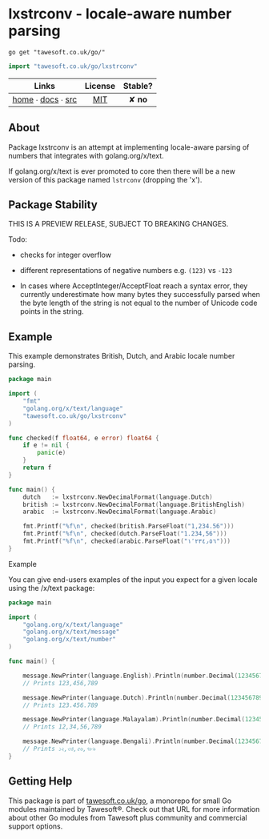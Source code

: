 # lxstrconv - locale-aware number parsing

```shell script
go get "tawesoft.co.uk/go/"
```

```go
import "tawesoft.co.uk/go/lxstrconv"
```

|  Links  | License | Stable? |
|:-------:|:-------:|:-------:|
| [home][home_lxstrconv] ∙ [docs][docs_lxstrconv] ∙ [src][src_lxstrconv] | [MIT][copy_lxstrconv] | ✘ **no** |

[home_lxstrconv]: https://tawesoft.co.uk/go/lxstrconv
[src_lxstrconv]:  https://github.com/tawesoft/go/tree/master/dialog
[docs_lxstrconv]: https://godoc.org/tawesoft.co.uk/go/lxstrconv
[copy_lxstrconv]: https://github.com/tawesoft/go/tree/master/lxstrconv/LICENSE.txt

## About

Package lxstrconv is an attempt at implementing locale-aware parsing of
numbers that integrates with golang.org/x/text.

If golang.org/x/text is ever promoted to core then there will be a new version
of this package named `lstrconv` (dropping the 'x').

## Package Stability

THIS IS A PREVIEW RELEASE, SUBJECT TO BREAKING CHANGES.

Todo:

* checks for integer overflow

* different representations of negative numbers e.g. `(123)` vs `-123`

* In cases where AcceptInteger/AcceptFloat reach a syntax error, they
currently underestimate how many bytes they successfully parsed when
the byte length of the string is not equal to the number of Unicode
code points in the string.

## Example

This example demonstrates British, Dutch, and Arabic locale number parsing.

```go
package main

import (
    "fmt"
    "golang.org/x/text/language"
    "tawesoft.co.uk/go/lxstrconv"
)

func checked(f float64, e error) float64 {
    if e != nil {
        panic(e)
    }
    return f
}

func main() {
    dutch   := lxstrconv.NewDecimalFormat(language.Dutch)
    british := lxstrconv.NewDecimalFormat(language.BritishEnglish)
    arabic  := lxstrconv.NewDecimalFormat(language.Arabic)

    fmt.Printf("%f\n", checked(british.ParseFloat("1,234.56")))
    fmt.Printf("%f\n", checked(dutch.ParseFloat("1.234,56")))
    fmt.Printf("%f\n", checked(arabic.ParseFloat("١٬٢٣٤٫٥٦")))
}
```

Example

You can give end-users examples of the input you expect for a given locale
using the /x/text package:

```go
package main

import (
    "golang.org/x/text/language"
    "golang.org/x/text/message"
    "golang.org/x/text/number"
)

func main() {

    message.NewPrinter(language.English).Println(number.Decimal(123456789))
    // Prints 123,456,789

    message.NewPrinter(language.Dutch).Println(number.Decimal(123456789))
    // Prints 123.456.789

    message.NewPrinter(language.Malayalam).Println(number.Decimal(123456789))
    // Prints 12,34,56,789

    message.NewPrinter(language.Bengali).Println(number.Decimal(123456789))
    // Prints ১২,৩৪,৫৬,৭৮৯
}
```

## Getting Help

This package is part of [tawesoft.co.uk/go](https://www.tawesoft.co.uk/go),
a monorepo for small Go modules maintained by Tawesoft®.
Check out that URL for more information about other Go modules from
Tawesoft plus community and commercial support options.
